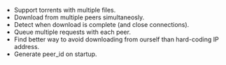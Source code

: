 * Support torrents with multiple files.
* Download from multiple peers simultaneosly.
* Detect when download is complete (and close connections).
* Queue multiple requests with each peer.
* Find better way to avoid downloading from ourself than hard-coding IP address.
* Generate peer_id on startup.

